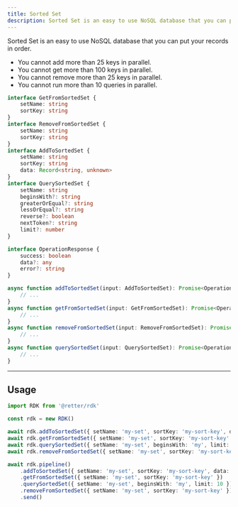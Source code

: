 ```yaml
---
title: Sorted Set
description: Sorted Set is an easy to use NoSQL database that you can put your records in order.
---
```


Sorted Set is an easy to use NoSQL database that you can put your records in order.

- You cannot add more than 25 keys in parallel.
- You cannot get more than 100 keys in parallel.
- You cannot remove more than 25 keys in parallel.
- You cannot run more than 10 queries in parallel.

```typescript
interface GetFromSortedSet {
    setName: string
    sortKey: string
}
interface RemoveFromSortedSet {
    setName: string
    sortKey: string
}
interface AddToSortedSet {
    setName: string
    sortKey: string
    data: Record<string, unknown>
}
interface QuerySortedSet {
    setName: string
    beginsWith?: string
    greaterOrEqual?: string
    lessOrEqual?: string
    reverse?: boolean
    nextToken?: string
    limit?: number
}

interface OperationResponse {
    success: boolean
    data?: any
    error?: string
}

async function addToSortedSet(input: AddToSortedSet): Promise<OperationResponse | undefined> {
    // ...
}
async function getFromSortedSet(input: GetFromSortedSet): Promise<OperationResponse | undefined> {
    // ...
}
async function removeFromSortedSet(input: RemoveFromSortedSet): Promise<OperationResponse | undefined> {
    // ...
}
async function querySortedSet(input: QuerySortedSet): Promise<OperationResponse | undefined> {
    // ...
}
```

---

## Usage

```typescript
import RDK from '@retter/rdk'

const rdk = new RDK()

await rdk.addToSortedSet({ setName: 'my-set', sortKey: 'my-sort-key', data: { key: 'value' } })
await rdk.getFromSortedSet({ setName: 'my-set', sortKey: 'my-sort-key' })
await rdk.querySortedSet({ setName: 'my-set', beginsWith: 'my', limit: 10 })
await rdk.removeFromSortedSet({ setName: 'my-set', sortKey: 'my-sort-key' })

await rdk.pipeline()
    .addToSortedSet({ setName: 'my-set', sortKey: 'my-sort-key', data: { key: 'value' } })
    .getFromSortedSet({ setName: 'my-set', sortKey: 'my-sort-key' })
    .querySortedSet({ setName: 'my-set', beginsWith: 'my', limit: 10 })
    .removeFromSortedSet({ setName: 'my-set', sortKey: 'my-sort-key' })
    .send()
```
